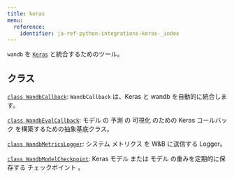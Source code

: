```yaml
---
title: keras
menu:
  reference:
    identifier: ja-ref-python-integrations-keras-_index
---
```


`wandb` を [`Keras`](https://keras.io/) と統合するためのツール。

## クラス

[`class WandbCallback`](./wandbcallback.md): `WandbCallback` は、Keras と wandb を自動的に統合します。

[`class WandbEvalCallback`](./wandbevalcallback.md): モデル の 予測 の 可視化 のための Keras コールバック を構築するための抽象基底クラス。

[`class WandbMetricsLogger`](./wandbmetricslogger.md): システム メトリクス を W&B に送信する Logger。

[`class WandbModelCheckpoint`](./wandbmodelcheckpoint.md): Keras モデル または モデル の重みを定期的に保存する チェックポイント 。
